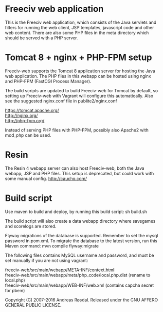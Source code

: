 Freeciv web application 
=======================

This is the Freeciv web application, which consists of the Java servlets 
and filters for running the web client, JSP templates, javascript code
and other web content. There are also some PHP files in the meta directory
which should be served with a PHP server.

Tomcat 8 + nginx + PHP-FPM setup
================================
Freeciv-web supports the Tomcat 8 application server for hosting the Java web application.
The PHP files in this webapp can be hosted using nginx and PHP-FPM 
(FastCGI Process Manager). 

The build scripts are updated to build Freeciv-web for Tomcat by default,
so setting up Freeciv-web with Vagrant will configure this automatically.
Also see the suggested nginx.conf file in publite2/nginx.conf

  https://tomcat.apache.org/  
  http://nginx.org/  
  http://php-fpm.org/  

Instead of serving PHP files with PHP-FPM, possibly also Apache2 with mod_php can be used. 

Resin
=====
The Resin 4 webapp server can also host Freeciv-web, both the Java webapp,
JSP and PHP files. This setup is deprecated, but could work with some manual config.
  http://caucho.com/

Build script
============
Use maven to build and deploy, by running this build script: 
sh build.sh

The build script will also create a data webapp directory where savegames and scorelogs are stored.

Flyway migrations of the database is supported. Remember to set the mysql password in pom.xml. To migrate the database to the latest version, run this Maven command:
mvn compile flyway:migrate


The following files contains MySQL username and password, and must be set manually
if you are not using vagrant:

freeciv-web/src/main/webapp/META-INF/context.html  
freeciv-web/src/main/webapp/meta/php_code/local.php.dist  (rename to local.php)  
freeciv-web/src/main/webapp/WEB-INF/web.xml        (contains capcha secret for pbem)  


Copyright (C) 2007-2016 Andreas Røsdal. 
Released under the GNU AFFERO GENERAL PUBLIC LICENSE.

